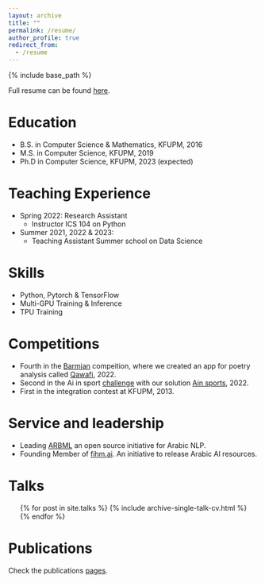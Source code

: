 ```yaml
---
layout: archive
title: ""
permalink: /resume/
author_profile: true
redirect_from:
  - /resume
---
```


{% include base_path %}

Full resume can be found  <a href="/files/resume.pdf" target="_blank">here</a>.

Education
======
* B.S. in Computer Science & Mathematics, KFUPM, 2016
* M.S. in Computer Science, KFUPM, 2019
* Ph.D in Computer Science, KFUPM, 2023 (expected)

Teaching Experience
======
* Spring 2022: Research Assistant
  * Instructor ICS 104 on Python
* Summer 2021, 2022 & 2023:
  * Teaching Assistant Summer school on Data Science
  
Skills
======
* Python, Pytorch & TensorFlow
* Multi-GPU Training & Inference
* TPU Training 

Competitions 
======
* Fourth in the [Barmjan](https://arabicthon.ksaa.gov.sa/) compeition, where we created an app for poetry analysis called [Qawafi](https://github.com/ARBML/qawafi), 2022. 
* Second in the Ai in sport [challenge](https://thakaa.sa/challenges/sports-challenge?utm_source=thakaa&utm_campaign=%D8%AA%D8%AD%D8%AF%D9%8A+%D8%A7%D9%84%D8%B0%D9%83%D8%A7%D8%A1+%D8%A7%D9%84%D8%A7%D8%B5%D8%B7%D9%86%D8%A7%D8%B9%D9%8A+%D9%81%D9%8A+%D8%A7%D9%84%D8%B1%D9%8A%D8%A7%D8%B6%D8%A9) with our solution [Ain sports](https://ainsports.github.io/), 2022. 
* First in the integration contest at KFUPM, 2013. 
  
Service and leadership
======
* Leading [ARBML](https://arbml.github.io/website/) an open source initiative for Arabic NLP.
* Founding Member of [fihm.ai](https://fihm.ai/). An initiative to release Arabic AI resources. 

Talks
======
  <ul>{% for post in site.talks %}
    {% include archive-single-talk-cv.html %}
  {% endfor %}</ul>

Publications
======
  Check the publications <a href="/publications/" target="_blank">pages</a>.
